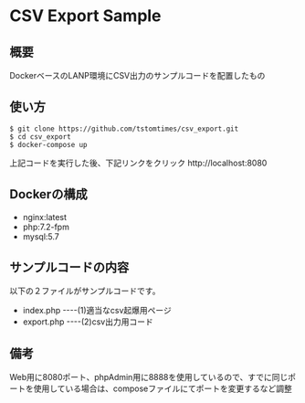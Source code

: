 # CSV Export Sample

## 概要
DockerベースのLANP環境にCSV出力のサンプルコードを配置したもの

## 使い方
```
$ git clone https://github.com/tstomtimes/csv_export.git
$ cd csv_export
$ docker-compose up
```
上記コードを実行した後、下記リンクをクリック
http://localhost:8080


## Dockerの構成
- nginx:latest
- php:7.2-fpm
- mysql:5.7

## サンプルコードの内容
以下の２ファイルがサンプルコードです。
- index.php  ----(1)適当なcsv起爆用ページ
- export.php ----(2)csv出力用コード

## 備考
Web用に8080ポート、phpAdmin用に8888を使用しているので、すでに同じポートを使用している場合は、composeファイルにてポートを変更するなど調整
